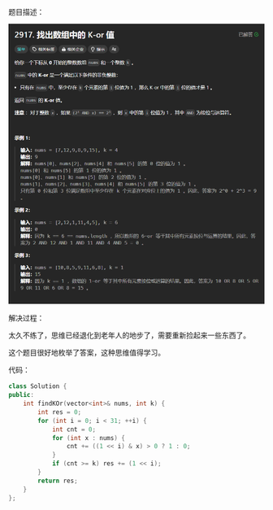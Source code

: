 题目描述：

![image](/basical/array/image/image117.png)

解决过程：

太久不练了，思维已经退化到老年人的地步了，需要重新捡起来一些东西了。

这个题目很好地枚举了答案，这种思维值得学习。

代码：

```cpp
class Solution {
public:
    int findKOr(vector<int>& nums, int k) {
        int res = 0;
        for (int i = 0; i < 31; ++i) {
            int cnt = 0;
            for (int x : nums) {
                cnt += ((1 << i) & x) > 0 ? 1 : 0;
            }
            if (cnt >= k) res += (1 << i);
        }
        return res;
    }
};
```